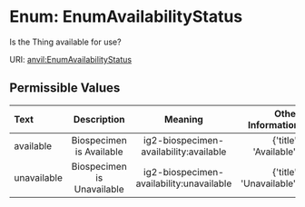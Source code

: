 
# Enum: EnumAvailabilityStatus

Is the Thing available for use?

URI: [anvil:EnumAvailabilityStatus](https://anvilproject.org/acr-harmonized-data-model/EnumAvailabilityStatus)


## Permissible Values

| Text | Description | Meaning | Other Information |
| :--- | :---: | :---: | ---: |
| available | Biospecimen is Available | ig2-biospecimen-availability:available | {'title': 'Available'} |
| unavailable | Biospecimen is Unavailable | ig2-biospecimen-availability:unavailable | {'title': 'Unavailable'} |

